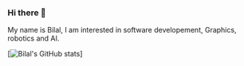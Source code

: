 ### Hi there 👋

My name is Bilal, I am interested in  software developement, Graphics, robotics and AI.

[![Bilal's GitHub stats](https://github-readme-stats.vercel.app/api?username=boualemb&count_private=true&show_icons=true)]
<!--
**boualemb/boualemb** is a ✨ _special_ ✨ repository because its `README.md` (this file) appears on your GitHub profile.

Here are some ideas to get you started:

- 🔭 I’m currently working on ...
- 🌱 I’m currently learning ...
- 👯 I’m looking to collaborate on ...
- 🤔 I’m looking for help with ...
- 💬 Ask me about ...
- 📫 How to reach me: ...
- 😄 Pronouns: ...
- ⚡ Fun fact: ...
-->
